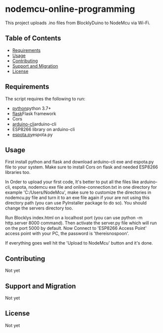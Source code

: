 # nodemcu-online-programming
This project uploads .ino files from BlocklyDuino to NodeMcu via Wi-Fi. 


Table of Contents
-----------------

  * [Requirements](#requirements)
  * [Usage](#usage)
  * [Contributing](#contributing)
  * [Support and Migration](#support-and-migration)
  * [License](#license)

Requirements
------------

The script requires the following to run:

  * [python]python 3.7+
  * [flask]Flask framework 
  * Cors
  * [arduino-cli]arduino-cli
  * ESP8266 library on arduino-cli
  * [espota.py]espota.py 


[python]: https://www.python.org/downloads/
[flask]: https://flask.palletsprojects.com/en/1.0.x/installation/#installation
[arduino-cli]: https://arduino.github.io/arduino-cli/installation/
[espota.py]: https://github.com/esp8266/Arduino/blob/master/tools/espota.py

Usage
-----

First install python and flask and download arduino-cli exe and espota.py file to your system. Make sure to install Cors on flask and needed
ESP8266 libraries too.

In Order to upload your first code, It's better to put all the files like arduino-cli, espota, nodemcu exe file and online-connection.txt in one directory for example 'C:/Users/NodeMcu', make sure to customize the directories in nodemcu.py file and turn it to an exe file again if your are not using this directory path (you can use PyInstaller package to do so). You should change the servers directory too.

Run Blocklys index.html on a localhost port (you can use python -m http.server 8000 command). Then activate the server.py file which will run on the port 5000 by default. Now Connect to 'ESP8266 Access Point' access point with your PC, the password is 'thereisnospoon'.

If everything goes well hit the 'Upload to NodeMcu' button and it's done. 


Contributing
-----

Not yet

Support and Migration
-----

Not yet

License
-----

Not yet  


